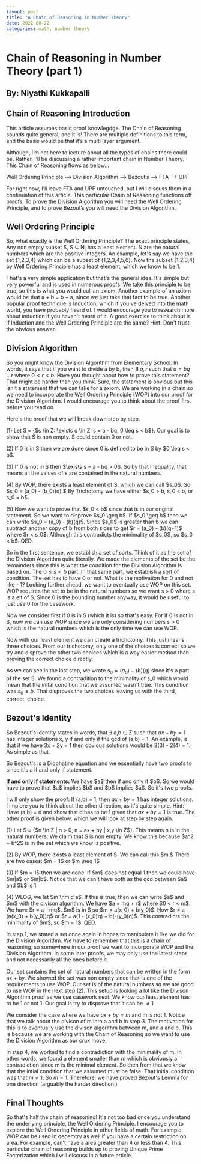 ```yaml
---
layout: post
title: "A Chain of Reasoning in Number Theory"
date: 2022-08-22
categories: math, number theory
---
```


# Chain of Reasoning in Number Theory (part 1)

## By: Niyathi Kukkapalli

## Chain of Reasoning Introduction

This article assumes basic proof knowlegdge. The Chain of Reasoning sounds quite general, and it is! There are multiple definitions to this term, and the basis would be that it’s a multi layer argument.

Although, I’m not here to lecture about all the types of chains there could be. Rather, I’ll be discussing a rather important chain in Number Theory. This Chain of Reasoning flows as below…

Well Ordering Principle —-> Division Algorithm —-> Bezout’s —-> FTA —-> UPF

For right now, I’ll leave FTA and UPF untouched, but I will discuss them in a continuation of this article. This particular Chain of Reasoning functions off proofs. To prove the Division Algorithm you will need the Well Ordering Principle, and to prove Bezout’s you will need the Division Algorithm.

## Well Ordering Principle

So, what exactly is the Well Ordering Principle? The exact principle states, Any non empty subset S, S $\subseteq$ N, has a least element. N are the natural numbers which are the positive integers.
An example, let's say we have the set {1,2,3,4} which can be a subset of {1,2,3,4,5,6}. Now the subset
{1,2,3,4} by Well Ordering Principle has a least element, which we know to be 1.

That's a very simple application but that's the general idea. It's simple but very powerful and is used in numerous proofs. We take this principle to be true, so this is what you would call an axiom. Another example of an axiom would be that a + b = b + a, since we just take that fact to be true. Another popular proof technique is Induction, which if you've delved into the math world, you have probably heard of. I would encourage you to research more about induction if you haven't heard of it. A good exercise to think about is if Induction and the Well Ordering Principle are the same? Hint: Don't trust the obvious answer.

## Division Algorithm

So you might know the Division Algorithm from Elementary School. In words, it says that if you want to divide a by b, then $\exists$ $q,r$ such that $a = bq + r$ where $0 < r < b$. Have you thought about how to prove this statement? That might be harder than you think. Sure, the statement is obvious but this isn't a statement that we can take for a axiom. We are working in a chain so we need to incorporate the Well Ordering Principle (WOP) into our proof for the Division Algorithm. I would encourage you to think about the proof first before you read on.

Here's the proof that we will break down step by step.

<div class = "proof">

  <p> (1) Let S = {$s \in Z: \exists q \in Z: s = a - bq, 0 \leq s < b$}. Our goal is to show that S is non empty. S could contain 0 or not. </p>

  <p> (2) If 0 is in S then we are done since 0 is defined to be in S by $0 \leq s < b$.</p>

  <p> (3) If 0 is not in S then $\exists s = a - bq > 0$. So by that inequality, that means all the values of s are contained in the natural numbers. </p>

  <p> (4) By WOP, there exists a least element of S, which we can call $s_0$. So $s_0 = (a_0) - (b_0)(q).$
  By Trichotomy we have either $s_0 > b, s_0 < b, or s_0 = b$. </p>

  <p> (5) Now we want to prove that $s_0 < b$ since that is in our original statement. So we want to disprove
  $s_0 \geq b$. If $s_0 \geq b$ then we can write $s_0 = (a_0) - (b)(q)$. Since $s_0$ is greater than b we can subtract another copy of b from both sides to get $r = (a_0) - (b)(q+1)$ where $r < s_0$. Although this contradicts the minimality of $s_0$, so $s_0 < b$. QED. </p>

</div>

So in the first sentence, we establish a set of sorts. Think of it as the set of the Division Algorithm quite literally. We made the elements of the set be the remainders since this is what the condition for the Division Algorithm is based on. The $0 \leq s < b$ part. In that same part, we establish a sort of condition. The set has to have 0 or not. What is the motivation for 0 and not like - 1? Looking further ahead, we want to eventually use WOP on this set. WOP requires the set to be in the natural numbers so we want s > 0 where s is a elt of S. Since 0 is the bounding number anyway, it would be useful to just use 0 for the casework.

Now we consider first if 0 is in S (which it is) so that's easy. For if 0 is not in S, now we can use WOP since we are only considering numbers s > 0 which is the natural numbers which is the only time we can use WOP.

Now with our least element we can create a trichotomy. This just means three choices. From our trichotomy, only one of the choices is correct so we try and disprove the other two choices which is a way easier method than proving the correct choice directly.

As we can see in the last step, we wrote $s_0 = (a_0) - (b)(q)$ since it's a part of the set S. We found a contradition to the minimality of s_0 which would mean that the inital condition that we assumed wasn't true. This condition was $s_0 \geq b$. That disproves the two choices leaving us with the third, correct, choice.

## Bezout's Identity

So Bezout's Identity states in words, that $\exists$ a,b $\in$ Z such that $ax + by = 1$ has integer solutions x, y if and only if the gcd of (a,b) = 1. An example, is that if we have 3x + 2y = 1 then obvious solutions would be 3(3) - 2(4) = 1. As simple as that.

So Bezout's is a Diophatine equation and we essentially have two proofs to since it's a if and only if statement.

<div class = "warning">
<b>If and only if statements:</b> We have $a$ then if and only if $b$. So we would have to prove that $a$ implies $b$ and $b$ implies $a$. So it's two proofs. 
</div>

I will only show the proof: If (a,b) = 1, then $ax + by = 1$ has integer solutions. I implore you to think about the other direction, as it's quite simple. Hint: Have (a,b) = d and show that d has to be 1 given that $ax + by = 1$ is true. The other proof is given below, which we will look at step by step again.

<div class = "proof">

<p> (1) Let S = {$n \in Z | n > 0, n = ax + by | x,y \in Z$}. This means n is in the natural numbers. 
We claim that S is non empty. We know this because $a^2 + b^2$ is in the set which we know is positive. </p>
<p> (2) By WOP, there exists a least element of S. We can call this $m.$ There are two cases: $m = 1$ or $m \neq 1$ </p>
<p> (3) If $m = 1$ then we are done. If $m$ does not equal 1 then we could have $m|a$ or $m|b$. Notice that we can't have both as the gcd between $a$ and $b$ is 1. </p>
<p> (4) WLOG, we let $m \nmid a$. If this is true, then we can write $a$ and $m$ with the divison algorithm. We have $a = mq + r$ where $0 < r < m$. We have $r = a - mq$. $m$ is in S so $m = a(x_0) + b(y_0)$. Now $r = a - (a(x_0) + b(y_0))q$ or $r = a(1 - (x_0)q) + b(-(y_0)q)$. This contradicts the minimality of $m$, so $m = 1$. QED. </p>
</div>

In step 1, we stated a set once again in hopes to manipulate it like we did for the Division Algorithm. We have to remember that this is a chain of reasoning, so somewhere in our proof we want to incorporate WOP and the Division Algorithm. In some later proofs, we may only use the latest steps and not necessarily all the ones before it.

Our set contains the set of natural numbers that can be written in the form ax + by. We showed the set was non empty since that is one of the requirements to use WOP. Our set is of the natural numbers so we are good to use WOP in the next step (2). This setup is looking a lot like the Divison Algorithm proof as we use casework next. We know our least element has to be 1 or not 1. Our goal is try to disprove that it can be $\neq 1$

We consider the case where we have $ax + by = m$ and m is not 1. Notice that we talk about the divison of m into a and b in step 3. The motivation for this is to eventually use the divison algorithm between m, and a and b. This is because we are working with the Chain of Reasoning so we want to use the Division Algorithm as our crux move.

In step 4, we worked to find a contradiction with the minimality of m. In other words, we found a element smaller than $m$ which is obviously a contradiction since m is the minimal element. So then from that we know that the intial condition that we assumed must be false. That initial condition was that $m \neq 1$. So $m = 1$. Therefore, we have proved Bezout's Lemma for one direction (arguably the harder direction.)

## Final Thoughts

So that's half the chain of reasoning! It's not too bad once you understand the underlying principle, the Well Ordering Principle. I encourage you to explore the Well Ordering Principle in other fields of math. For example, WOP can be used in geoemtry as well if you have a certain restriction on area. For example, can't have a area greater than 4 or less than 4. This particular chain of reasoning builds up to proving Unique Prime Factorization which I will discuss in a future article.
